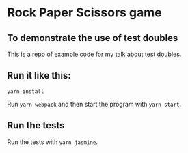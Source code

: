 # Rock Paper Scissors game

## To demonstrate the use of test doubles

This is a repo of example code for my [talk about test doubles](https://github.com/RabeaGleissner/spies-fakes-and-friends).


## Run it like this:

`yarn install`

Run `yarn webpack` and then start the program with `yarn start`.

## Run the tests

Run the tests with `yarn jasmine`.
